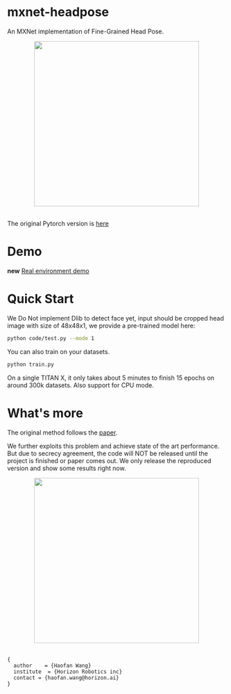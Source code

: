 # mxnet-headpose
An MXNet implementation of Fine-Grained Head Pose.

<div align="center">
  <img src="https://github.com/haofanwang/mxnet-headpose/blob/master/example.jpg" width="380"><br><br>
</div>

The original Pytorch version is [here](https://github.com/natanielruiz/deep-head-pose)

# Demo
**new** [Real environment demo](https://youtu.be/A0NOXThOouU)


# Quick Start
We Do Not implement Dlib to detect face yet, input should be cropped head image with size of 48x48x1, we provide a pre-trained model here:
```bash
python code/test.py --mode 1
```

You can also train on your datasets.
```bash
python train.py
```
On a single TITAN X, it only takes about 5 minutes to finish 15 epochs on around 300k datasets. Also support for CPU mode.

# What's more
The original method follows the [paper](https://arxiv.org/abs/1710.00925).

We further exploits this problem and achieve state of the art performance. But due to secrecy agreement, the code will NOT be released until the project is finished or paper comes out. We only release the reproduced version and show some results right now.

<div align="center">
  <img src="https://github.com/haofanwang/mxnet-headpose/blob/master/example.jpg" width="380"><br><br>
</div>


```
{
  author    = {Haofan Wang}
  institute  = {Horizon Robotics inc}
  contact = {haofan.wang@horizon.ai}
}
```
